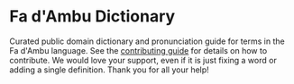 
# Fa d'Ambu Dictionary

Curated public domain dictionary and pronunciation guide for terms in the Fa d'Ambu language. See the [contributing guide](https://github.com/drumworkteam/term/blob/make/.github/contributing.md) for details on how to contribute. We would love your support, even if it is just fixing a word or adding a single definition. Thank you for all your help!